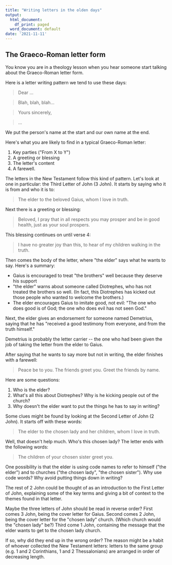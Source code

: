 ```yaml
---
title: "Writing letters in the olden days"
output:
  html_document:
    df_print: paged
  word_document: default
date: '2021-11-11'
---
```


## The Graeco-Roman letter form

You know you are in a theology lesson when you hear someone start talking about the Graeco-Roman letter form.

Here is a letter writing pattern we tend to use these days:

> Dear ...

> Blah, blah, blah...

> Yours sincerely,

> ...

We put the person's name at the start and our own name at the end.

Here's what you are likely to find in a typical Graeco-Roman letter:

1. Key parties ("From X to Y")
2. A greeting or blessing
3. The letter's content
4. A farewell.

The letters in the New Testament follow this kind of pattern. Let's look at one in particular: the Third Letter of John (3 John). It starts by saying who it is from and who it is to:

> The elder to the beloved Gaius, whom I love in truth.

Next there is a greeting or blessing:

> Beloved, I pray that in all respects you may prosper and be in good health, just as your soul prospers.

This blessing continues on until verse 4:

> I have no greater joy than this, to hear of my children walking in the truth.

Then comes the body of the letter, where "the elder" says what he wants to say. Here's a summary:

* Gaius is encouraged to treat "the brothers" well because they deserve his support
* "the elder" warns about someone called Diotrephes, who has not treated the brothers so well. (In fact, this Diotrephes has kicked out those people who wanted to welcome the brothers.)
* The elder encourages Gaius to imitate good, not evil: "The one who does good is of God; the one who does evil has not seen God."

Next, the elder gives an endorsement for someone named Demetrius, saying that he has "received a good testimony from everyone, and from the truth himself."

Demetrius is probably the letter carrier -- the one who had been given the job of taking the letter from the elder to Gaius.

After saying that he wants to say more but not in writing, the elder finishes with a farewell:

> Peace be to you. The friends greet you. Greet the friends by name.

Here are some questions:

1. Who is the elder?
2. What's all this about Diotrephes? Why is he kicking people out of the church?
3. Why doesn't the elder want to put the things he has to say in writing?

Some clues might be found by looking at the Second Letter of John (2 John). It starts off with these words:

> The elder to the chosen lady and her children, whom I love in truth.

Well, that doesn't help much. Who's this chosen lady? The letter ends with the following words:

> The children of your chosen sister greet you.

One possibility is that the elder is using code names to refer to himself ("the elder") and to churches ("the chosen lady", "the chosen sister"). Why use code words? Why avoid putting things down in writing?

The rest of 2 John could be thought of as an introduction to the First Letter of John, explaining some of the key terms and giving a bit of context to the themes found in that letter.

Maybe the three letters of John should be read in reverse order? First comes 3 John, being the cover letter for Gaius. Second comes 2 John, being the cover letter for the "chosen lady" church. (Which church would the "chosen lady" be?) Third come 1 John, containing the message that the elder wants to get to the chosen lady church.

If so, why did they end up in the wrong order? The reason might be a habit of whoever collected the New Testament letters: letters to the same group (e.g. 1 and 2 Corinthians, 1 and 2 Thessalonians) are arranged in order of decreasing length.
